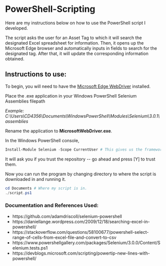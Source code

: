 # PowerShell-Scripting
Here are my instructions below on how to use the PowerShell script I developed.

The script asks the user for an Asset Tag to which it will search the designated Excel spreadsheet for information. Then, it opens up the Microsoft Edge browser and automatically inputs in fields to search for the designated tag. After that, it will update the corresponding information obtained.

## Instructions to use:
To begin, you will need to have the [Microsoft Edge WebDriver](https://developer.microsoft.com/en-us/microsoft-edge/tools/webdriver/) installed.

Place the .exe application in your Windows PowerShell Selenium Assemblies filepath 

*Example: C:\Users\CD4356\Documents\WindowsPowerShell\Modules\Selenium\3.0.1\assemblies*

Rename the application to **MicrosoftWebDriver.exe**. 

In the Windows PowerShell console, 
```powershell
Install-Module Selenium -Scope CurrentUser # This gives us the framework that allows us to manipulate the web browser.
```
It will ask you if you trust the repository -- go ahead and press [Y] to trust them.

Now you can run the program by changing directory to where the script is downloaded in and running it.
```powershell
cd Documents # Where my script is in.
./script.ps1
```

### Documentation and References Used:
<ul>
  <li> https://github.com/adamdriscoll/selenium-powershell </li>
  <li> https://daniellange.wordpress.com/2009/12/18/searching-excel-in-powershell/ </li>
  <li> https://stackoverflow.com/questions/58100677/powershell-select-range-of-cells-from-excel-file-and-convert-to-csv </li>
  <li> https://www.powershellgallery.com/packages/Selenium/3.0.0/Content/Selenium.tests.ps1 </li>
  <li> https://devblogs.microsoft.com/scripting/powertip-new-lines-with-powershell/ </li>
</ul>
